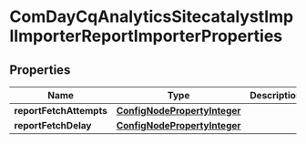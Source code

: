 
# ComDayCqAnalyticsSitecatalystImplImporterReportImporterProperties

## Properties
Name | Type | Description | Notes
------------ | ------------- | ------------- | -------------
**reportFetchAttempts** | [**ConfigNodePropertyInteger**](ConfigNodePropertyInteger.md) |  |  [optional]
**reportFetchDelay** | [**ConfigNodePropertyInteger**](ConfigNodePropertyInteger.md) |  |  [optional]



